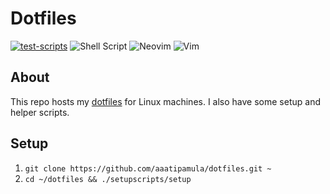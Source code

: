 # Dotfiles

[![test-scripts](https://github.com/aaatipamula/dotfiles/actions/workflows/test.yml/badge.svg)](https://github.com/aaatipamula/dotfiles/actions/workflows/test.yml)
![Shell Script](https://img.shields.io/badge/shell_script-%23121011.svg?style=for-the-badge&logo=gnu-bash&logoColor=white)
![Neovim](https://img.shields.io/badge/NeoVim-%2357A143.svg?&style=for-the-badge&logo=neovim&logoColor=white)
![Vim](https://img.shields.io/badge/VIM-%2311AB00.svg?style=for-the-badge&logo=vim&logoColor=white)

## About

This repo hosts my [dotfiles](https://missing.csail.mit.edu/2019/dotfiles/) for Linux machines. I also have some setup and helper scripts.

## Setup

1. `git clone https://github.com/aaatipamula/dotfiles.git ~`
2. `cd ~/dotfiles && ./setupscripts/setup`
